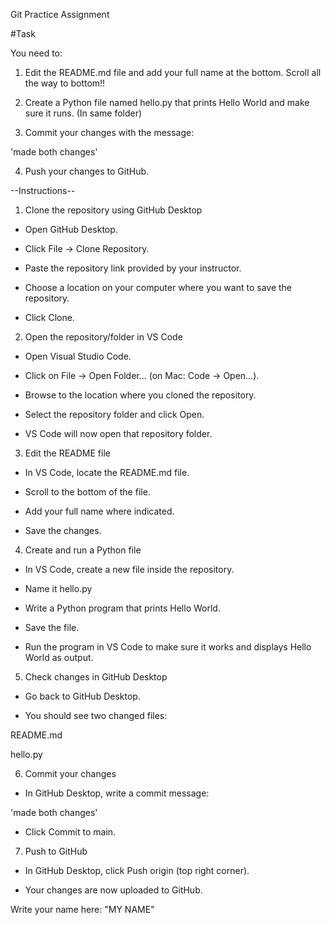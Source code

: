 Git Practice Assignment

#Task

You need to:

1. Edit the README.md file and add your full name at the bottom. Scroll all the way to bottom!!

2. Create a Python file named hello.py that prints Hello World and make sure it runs. (In same folder)

3. Commit your changes with the message:

'made both changes'

4. Push your changes to GitHub.


--Instructions--

1. Clone the repository using GitHub Desktop

- Open GitHub Desktop.

- Click File → Clone Repository.

- Paste the repository link provided by your instructor.

- Choose a location on your computer where you want to save the repository.

- Click Clone.

2. Open the repository/folder in VS Code

- Open Visual Studio Code.

- Click on File → Open Folder… (on Mac: Code → Open…).

- Browse to the location where you cloned the repository.

- Select the repository folder and click Open.

- VS Code will now open that repository folder.

3. Edit the README file

- In VS Code, locate the README.md file.

- Scroll to the bottom of the file.

- Add your full name where indicated.

- Save the changes.

4. Create and run a Python file

- In VS Code, create a new file inside the repository.

- Name it hello.py

- Write a Python program that prints Hello World.

- Save the file.

- Run the program in VS Code to make sure it works and displays Hello World as output.

5. Check changes in GitHub Desktop

- Go back to GitHub Desktop.

- You should see two changed files:

README.md

hello.py

6. Commit your changes

- In GitHub Desktop, write a commit message:

'made both changes'


- Click Commit to main.

7. Push to GitHub

- In GitHub Desktop, click Push origin (top right corner).

- Your changes are now uploaded to GitHub.

Write your name here:
"MY NAME"